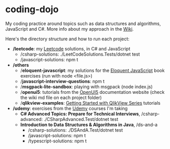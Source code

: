 # coding-dojo
My coding practice around topics such as data structures and algorithms, JavaScript and C#. More info about my approach in the [Wiki](https://github.com/jebarsoba/coding-dojo/wiki).

Here's the directory structure and how to run each project:
- __/leetcode__: my [Leetcode](https://leetcode.com) solutions, in C# and JavaScript
  - /csharp-solutions: ./LeetCodeSolutions.Tests/dotnet test
  - /javascript-solutions: npm t
- __/others__
  - /__eloquent-javascript__: my solutions for the [Eloquent JavaScript](https://eloquentjavascript.net/) book exercises (run with node <file.js>)
  - /__javascript-interview-questions__: npm t
  - /__msgpack-lite-sandbox__: playing with msgpack (node index.js)
  - /__openui5__: tutorials from the [OpenUI5](https://openui5.hana.ondemand.com/#/topic) documentation website (check the wiki md file on each project folder)
  - /__qlikview-examples__: [Getting Started with QlikView Series](https://community.qlik.com/docs/DOC-1986#getStart) tutorials
- __/udemy__: exercises from the [Udemy](https://udemy.com) courses I'm taking
  - __C# Advanced Topics: Prepare for Technical Interviews__, /csharp-advanced: ./CSharpAdvanced.Test/dotnet test
  - __Introduction to Data Structures & Algorithms in Java__, /ds-and-a
    - /csharp-solutions: ./DSAndA.Test/dotnet test
    - /javascript-solutions: npm t
    - /typescript-solutions: npm t
